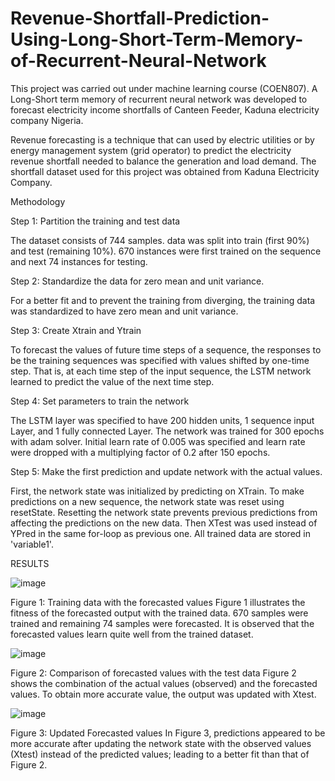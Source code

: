 # Revenue-Shortfall-Prediction-Using-Long-Short-Term-Memory-of-Recurrent-Neural-Network
This project was carried out under machine learning course (COEN807). A Long-Short term memory of recurrent neural network was developed to forecast electricity income shortfalls of Canteen Feeder, Kaduna electricity company Nigeria. 

Revenue forecasting is a technique that can used by electric utilities or by energy management system (grid operator) to predict the electricity revenue shortfall needed to balance the generation and load demand.
The shortfall dataset used for this project was obtained from Kaduna Electricity Company.

Methodology

Step 1: Partition the training and test data

The dataset consists of 744 samples. data was split into train (first 90%) and test (remaining 10%). 670 instances were first trained on the sequence and next 74 instances for testing.

Step 2: Standardize the data for zero mean and unit variance.

For a better fit and to prevent the training from diverging, the training data was standardized to have zero mean and unit variance.

Step 3: Create Xtrain and Ytrain

To forecast the values of future time steps of a sequence, the responses to be the training sequences was specified with values shifted by one-time step. That is, at each time step of the input sequence, the LSTM network learned to predict the value of the next time step.

Step 4: Set parameters to train the network

The LSTM layer was specified to have 200 hidden units, 1 sequence input Layer, and 1 fully connected Layer. The network was trained for 300 epochs with adam solver. Initial learn rate of 0.005 was specified and learn rate were dropped with a multiplying factor of 0.2 after 150 epochs.

Step 5: Make the first prediction and update network with the actual values.

First, the network state was initialized by predicting on XTrain. To make predictions on a new sequence, the network state was reset using resetState. Resetting the network state prevents previous predictions from affecting the predictions on the new data. Then XTest was used instead of YPred in the same for-loop as previous one. All trained data are stored in 'variable1'.

RESULTS

![image](https://user-images.githubusercontent.com/68459726/132748066-030aac9b-67b7-45b7-b0c3-5ba5f9eb27ab.png)

Figure 1: Training data with the forecasted values
Figure 1 illustrates the fitness of the forecasted output with the trained data. 670 samples were trained and remaining 74 samples were forecasted. It is observed that the forecasted values learn quite well from the trained dataset.

![image](https://user-images.githubusercontent.com/68459726/132748526-d2eb7464-cb00-4849-9e38-a824a045fcd7.png)

Figure 2: Comparison of forecasted values with the test data 
Figure 2 shows the combination of the actual values (observed) and the forecasted values. To obtain more accurate value, the output was updated with Xtest.

![image](https://user-images.githubusercontent.com/68459726/132748294-01d5421b-8719-49f8-bf83-c1adf515c4cf.png)

Figure 3: Updated Forecasted values
In Figure 3, predictions appeared to be more accurate after updating the network state with the observed values (Xtest) instead of the predicted values; leading to a better fit than that of Figure 2.
